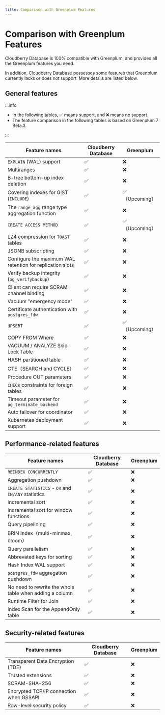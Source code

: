 ```yaml
---
title: Comparison with Greenplum Features
---
```


# Comparison with Greenplum Features

Cloudberry Database is 100% compatible with Greenplum, and provides all the Greenplum features you need.

In addition, Cloudberry Database possesses some features that Greenplum currently lacks or does not support. More details are listed below.

## General features

:::info

- In the following tables, ✅ means support, and ❌ means no support.
- The feature comparison in the following tables is based on Greenplum 7 Beta.3.

:::

| Feature names                                   | Cloudberry Database | Greenplum   |
| ---------------------------------------- | ------------------- | ----------- |
| `EXPLAIN` (WAL) support | ✅                   | ❌           |
| Multiranges                     | ✅                   | ❌           |
| B-tree bottom-up index deletion                     | ✅                   | ❌           |
| Covering indexes for GiST (`INCLUDE`)               | ✅                   | ✅（Upcoming） |
| The `range_agg` range type aggregation function             | ✅                   | ❌           |
| `CREATE ACCESS METHOD`                   | ✅                   | ✅（Upcoming） |
| LZ4 compression for `TOAST` tables             | ✅                   | ❌           |
| JSONB subscripting                               | ✅                   | ❌           |
| Configure the maximum WAL retention for replication slots              | ✅                   | ❌           |
| Verify backup integrity (`pg_verifybackup`)     | ✅                   | ❌           |
| Client can require SCRAM channel binding            | ✅                   | ❌           |
| Vacuum "emergency mode"                        | ✅                   | ❌           |
| Certificate authentication with `postgres_fdw`           | ✅                   | ❌           |
| `UPSERT`                                 | ✅                   | ✅（Upcoming） |
| COPY FROM Where                          | ✅                   | ❌           |
| VACUUM / ANALYZE Skip Lock Table              | ✅                   | ❌           |
| HASH partitioned table                              | ✅                   | ❌           |
| CTE（SEARCH and CYCLE）                        | ✅                   | ❌           |
| Procedure OUT parameters                            | ✅                   | ❌           |
| `CHECK` constraints for foreign tables                    | ✅                   | ❌           |
| Timeout parameter for `pg_terminate_backend`        | ✅                   | ❌           |
| Auto failover for coordinator                      | ✅                   | ❌           |
| Kubernetes deployment support                 | ✅                   | ❌           |

## Performance-related features

| Feature names                                      | Cloudberry Database | Greenplum |
| ------------------------------------------- | ------------------- | --------- |
| `REINDEX CONCURRENTLY`         | ✅                   | ❌         |
| Aggregation pushdown                                | ✅                   | ❌         |
| `CREATE STATISTICS` - `OR` and `IN/ANY` statistics | ✅                   | ❌         |
| Incremental sort                                    | ✅                   | ❌         |
| Incremental sort for window functions                          | ✅                   | ❌         |
| Query pipelining                                  | ✅                   | ❌         |
| BRIN Index（multi-minmax, bloom）            | ✅                   | ❌         |
| Query parallelism                                    | ✅                   | ❌         |
| Abbrevated keys for sorting                                | ✅                   | ❌         |
| Hash Index WAL support                         | ✅                   | ❌         |
| `postgres_fdw` aggregation pushdown                     | ✅                   | ❌         |
| No need to rewrite the whole table when adding a column                     | ✅                   | ❌         |
| Runtime Filter for Join | ✅                   | ❌         |
| Index Scan for the AppendOnly table                   | ✅                   | ❌         |

## Security-related features

| Feature names                      | Cloudberry Database | Greenplum |
| --------------------------- | ------------------- | --------- |
| Transparent Data Encryption (TDE)          | ✅                   | ❌         |
| Trusted extensions                    | ✅                   | ❌         |
| SCRAM-SHA-256               | ✅                   | ❌         |
| Encrypted TCP/IP connection when GSSAPI | ✅                   | ❌         |
| Row-level security policy              | ✅                   | ❌         |
